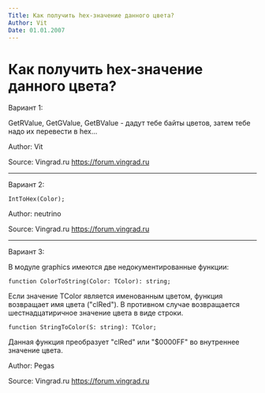 ```yaml
---
Title: Как получить hex-значение данного цвета?
Author: Vit
Date: 01.01.2007
---
```



Как получить hex-значение данного цвета?
========================================

Вариант 1:

GetRValue, GetGValue, GetBValue - дадут тебе байты цветов, затем тебе
надо их перевести в hex...

Author: Vit

Source: Vingrad.ru <https://forum.vingrad.ru>

------------------------------------------------------------------------

Вариант 2:

    IntToHex(Color);

Author: neutrino

Source: Vingrad.ru <https://forum.vingrad.ru>

------------------------------------------------------------------------

Вариант 3:

В модуле graphics имеются две недокументированные функции:

    function ColorToString(Color: TColor): string;

Если значение TColor является именованным цветом, функция возвращает имя
цвета ("clRed"). В противном случае возвращается шестнадцатиричное
значение цвета в виде строки.

    function StringToColor(S: string): TColor;

Данная функция преобразует "clRed" или "$0000FF" во внутреннее
значение цвета.

Author: Pegas

Source: Vingrad.ru <https://forum.vingrad.ru>
